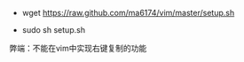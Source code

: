 
- wget https://raw.github.com/ma6174/vim/master/setup.sh

- sudo sh setup.sh


弊端：不能在vim中实现右键复制的功能


